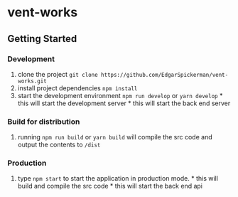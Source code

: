 # vent-works

## Getting Started

### Development
  1. clone the project `git clone https://github.com/EdgarSpickerman/vent-works.git`
  2. install project dependencies `npm install`
  3. start the development environment `npm run develop` or `yarn develop`
    * this will start the development server
    * this will start the back end server

### Build for distribution
  1. running `npm run build` or `yarn build` will compile the src code and output the contents to `/dist`

### Production
  1. type `npm start` to start the application in production mode.
    * this will build and compile the src code
    * this will start the back end api 
